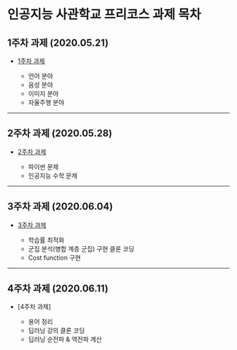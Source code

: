 
# 인공지능 사관학교 프리코스 과제 목차

## 1주차 과제 (2020.05.21)
* [1주차 과제](https://nbviewer.jupyter.org/github/yst3147/Gwangju_AI/blob/master/GwangjuAI_Assignment1.ipynb)

  * 언어 분야
  * 음성 분야
  * 이미지 분야
  * 자율주행 분야

-----------------------------------------------------------------------
## 2주차 과제 (2020.05.28)
* [2주차 과제](https://nbviewer.jupyter.org/github/yst3147/Gwangju_AI/blob/master/GwangjuAI_Assignment2.ipynb)

   * 파이썬 문제
   * 인공지능 수학 문제

-----------------------------------------------------------------------
## 3주차 과제 (2020.06.04)
* [3주차 과제](https://nbviewer.jupyter.org/github/yst3147/Gwangju_AI/blob/master/GwangjuAI_Assignment3.ipynb)

   * 학습률 최적화
   * 군집 분석(병합 계층 군집) 구현 클론 코딩
   * Cost function 구현

------------------------------------------------------------------------
## 4주차 과제 (2020.06.11)
* [4주차 과제]

   * 용어 정리
   * 딥러닝 강의 클론 코딩
   * 딥러닝 순전파 & 역전파 계산
